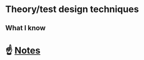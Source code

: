 # Theory/test design techniques
## What I know
# :point_up: [Notes](https://drive.google.com/file/d/1PN_b6ICKgMX01hxTfvbK6QJtbRVNHsXk/view?usp=drive_link)
